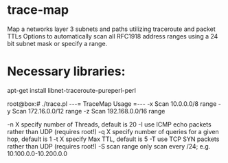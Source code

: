 # trace-map
Map a networks layer 3 subnets and paths utilizing traceroute and packet TTLs
Options to automatically scan all RFC1918 address ranges using a 24 bit subnet mask or specify a range.

# Necessary libraries:
apt-get install libnet-traceroute-pureperl-perl

root@box:# ./trace.pl 
   ---= TraceMap Usage =---
 -x Scan 10.0.0.0/8 range
 -y Scan 172.16.0.0/12 range
 -z Scan 192.168.0.0/16 range

 -n X specify number of Threads, default is 20
 -I use ICMP echo packets rather than UDP (requires root!)
 -q X specify number of queries for a given hop, default is 1
 -t X specify Max TTL, default is 5
 -T use TCP SYN packets rather than UDP (requires root!)
 -S scan range only scan every /24; e.g. 10.100.0.0-10.200.0.0
